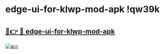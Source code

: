 # edge-ui-for-klwp-mod-apk !qw39k

# <h2><a href="https://fc3oqc.esa.edu.pl?title=edge-ui-for-klwp-mod-apk&ref=qw39k">🔗👉 🔴 edge-ui-for-klwp-mod-apk</a></h2>

[![acn](https://github.com/user-attachments/assets/0f9c940e-d8b0-45ae-aac7-cd30a18b3e1c)](https://fc3oqc.esa.edu.pl?title=edge-ui-for-klwp-mod-apk&ref=qw39k)


